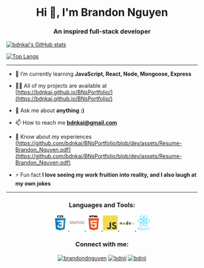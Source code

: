 <h1 align="center">Hi 👋, I'm Brandon Nguyen</h1>
<h3 align="center">An inspired full-stack developer</h3>


[![bdnkai's GitHub stats](https://github-readme-stats.vercel.app/api?username=bdnkai&show_icons=true&hide=contribs,issues&theme=dracula)](https://github.com/bdnkai/github-readme-stats) </p>
[![Top Langs](https://github-readme-stats.vercel.app/api/top-langs/?username=bdnkai&layout=compact)](https://github.com/bdnkai/github-readme-stats)

---

- 🌱 I’m currently learning **JavaScript, React, Node, Mongoose, Express**


- 👨‍💻 All of my projects are available at [https://bdnkai.github.io/BNsPortfolio/](https://bdnkai.github.io/BNsPortfolio/)

- 💬 Ask me about **anything :)**

- 📫 How to reach me **bdnkai@gmail.com**

- 📄 Know about my experiences [https://github.com/bdnkai/BNsPortfolio/blob/dev/assets/Resume-Brandon_Nguyen.pdf](https://github.com/bdnkai/BNsPortfolio/blob/dev/assets/Resume-Brandon_Nguyen.pdf)

- ⚡ Fun fact **I love seeing my work fruition into reality, and I also laugh at my own jokes**<p>


---

<h3 align="center">Languages and Tools:</h3>
<p align="center"> <a href="https://www.w3schools.com/css/" target="_blank" rel="noreferrer"> <img src="https://raw.githubusercontent.com/devicons/devicon/master/icons/css3/css3-original-wordmark.svg" alt="css3" width="40" height="40"/> </a> <a href="https://expressjs.com" target="_blank" rel="noreferrer"> <img src="https://raw.githubusercontent.com/devicons/devicon/master/icons/express/express-original-wordmark.svg" alt="express" width="40" height="40"/> </a> <a href="https://www.w3.org/html/" target="_blank" rel="noreferrer"> <img src="https://raw.githubusercontent.com/devicons/devicon/master/icons/html5/html5-original-wordmark.svg" alt="html5" width="40" height="40"/> </a> <a href="https://developer.mozilla.org/en-US/docs/Web/JavaScript" target="_blank" rel="noreferrer"> <img src="https://raw.githubusercontent.com/devicons/devicon/master/icons/javascript/javascript-original.svg" alt="javascript" width="40" height="40"/> </a> <a href="https://nodejs.org" target="_blank" rel="noreferrer"> <img src="https://raw.githubusercontent.com/devicons/devicon/master/icons/nodejs/nodejs-original-wordmark.svg" alt="nodejs" width="40" height="40"/> </a> <a href="https://reactjs.org/" target="_blank" rel="noreferrer"> <img src="https://raw.githubusercontent.com/devicons/devicon/master/icons/react/react-original-wordmark.svg" alt="react" width="40" height="40"/> </a> </p>



<h3 align="center">Connect with me:</h3>
<p align="center">
<a href="https://twitter.com/brandondnguyen" target="blank"><img align="center" src="https://raw.githubusercontent.com/rahuldkjain/github-profile-readme-generator/master/src/images/icons/Social/twitter.svg" alt="brandondnguyen" height="30" width="40" /></a>
<a href="https://linkedin.com/in/bdnii" target="blank"><img align="center" src="https://raw.githubusercontent.com/rahuldkjain/github-profile-readme-generator/master/src/images/icons/Social/linked-in-alt.svg" alt="bdnii" height="30" width="40" /></a>
<a href="https://instagram.com/bdnii" target="blank"><img align="center" src="https://raw.githubusercontent.com/rahuldkjain/github-profile-readme-generator/master/src/images/icons/Social/instagram.svg" alt="bdnii" height="30" width="40" /></a>
</p>
